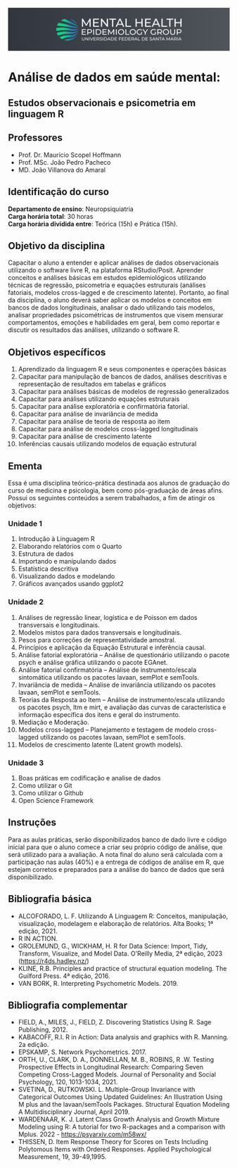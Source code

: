 ![Logo Mental Health Epidemiology Group](imagens/full_logo_color_github.png)

# Análise de dados em saúde mental: 
## Estudos observacionais e psicometria em linguagem R    
  
## Professores
- Prof. Dr. Maurício Scopel Hoffmann
- Prof. MSc. João Pedro Pacheco
- MD. João Villanova do Amaral

## Identificação do curso  
**Departamento de ensino**: Neuropsiquiatria  
**Carga horária total**: 30 horas  
**Carga horária dividida entre**: Teórica (15h) e Prática (15h).  

## Objetivo da disciplina  
Capacitar o aluno a entender e aplicar análises de dados observacionais utilizando o software livre R, na plataforma RStudio/Posit. Aprender conceitos e análises básicas em estudos epidemiológicos utilizando técnicas de regressão, psicometria e equações estruturais (análises fatoriais, modelos cross-lagged e de crescimento latente). Portanto, ao final da disciplina, o aluno deverá saber aplicar os modelos e conceitos em bancos de dados longitudinais, analisar o dado utilizando tais modelos, analisar propriedades psicométricas de instrumentos que visem mensurar comportamentos, emoções e habilidades em geral, bem como reportar e discutir os resultados das análises, utilizando o software R.

## Objetivos específicos  
1. Aprendizado da linguagem R e seus componentes e operações básicas
2. Capacitar para manipulação de bancos de dados, análises descritivas e representação de resultados em tabelas e gráficos
3. Capacitar para análises básicas de modelos de regressão generalizados
4. Capacitar para análises utilizando equações estruturais
5. Capacitar para análise exploratória e confirmatória fatorial.
6. Capacitar para análise de invariância de medida
7. Capacitar para análise de teoria de resposta ao item
8. Capacitar para análise de modelos cross-lagged longitudinais
9. Capacitar para análise de crescimento latente
10. Inferências causais utilizando modelos de equação estrutural

## Ementa  
Essa é uma disciplina teórico-prática destinada aos alunos de graduação do curso de medicina e psicologia, bem como pós-graduação de áreas afins. Possui os seguintes conteúdos a serem trabalhados, a fim de atingir os objetivos:

### Unidade 1  
1. Introdução à Linguagem R  
2. Elaborando relatórios com o Quarto  
3. Estrutura de dados  
4. Importando e manipulando dados  
5. Estatística descritiva  
6. Visualizando dados e modelando  
7. Gráficos avançados usando ggplot2  

### Unidade 2  
1. Análises de regressão linear, logística e de Poisson em dados transversais e longitudinais.
2. Modelos mistos para dados transversais e longitudinais.
3. Pesos para correções de representatividade amostral.
4. Princípios e aplicação da Equação Estrutural e inferência causal.
5. Análise fatorial exploratória – Análise de questionário utilizando o pacote psych e análise gráfica utilizando o pacote EGAnet.
6. Análise fatorial confirmatória – Análise de instrumento/escala sintomática utilizando os pacotes lavaan, semPlot e semTools.
7. Invariância de medida – Análise de invariância utilizando os pacotes lavaan, semPlot e semTools.
8. Teorias da Resposta ao Item – Análise de instrumento/escala utilizando os pacotes psych, ltm e mirt, e avaliação das curvas de característica e informação específica dos itens e geral do instrumento.
9. Mediação e Moderação.
10. Modelos cross-lagged – Planejamento e testagem de modelo cross-lagged utilizando os pacotes lavaan, semPlot e semTools.
11. Modelos de crescimento latente (Latent growth models).

### Unidade 3  
1. Boas práticas em codificação e analise de dados  
2. Como utilizar o Git  
3. Como utilizar o Github  
4. Open Science Framework  

## Instruções  
Para as aulas práticas, serão disponibilizados banco de dado livre e código inicial para que o aluno comece a criar seu próprio código de análise, que será utilizado para a avaliação. A nota final do aluno será calculada com a participação nas aulas (40%) e a entrega de códigos de análise em R, que estejam corretos e preparados para a análise do banco de dados que será disponibilizado. 

## Bibliografia básica  
- ALCOFORADO, L. F. Utilizando A Linguagem R: Conceitos, manipulação, visualização, modelagem e elaboração de relatórios. Alta Books; 1ª edição, 2021.
- R IN ACTION.
- GROLEMUND, G., WICKHAM, H. R for Data Science: Import, Tidy, Transform, Visualize, and Model Data. O'Reilly Media, 2ª edição, 2023 (https://r4ds.hadley.nz/)
- KLINE, R.B. Principles and practice of structural equation modeling. The Guilford Press. 4ª edição, 2016.
- VAN BORK, R. Interpreting Psychometric Models. 2019.

## Bibliografia complementar  
- FIELD, A., MILES, J., FIELD, Z. Discovering Statistics Using R. Sage Publishing, 2012.
- KABACOFF, R.I. R in Action: Data analysis and graphics with R. Manning. 2a edição.
- EPSKAMP, S. Network Psychometrics. 2017.
- ORTH, U., CLARK, D. A., DONNELLAN, M. B., ROBINS, R .W. Testing Prospective Effects in Longitudinal Research: Comparing Seven Competing Cross-Lagged Models. Journal of Personality and Social Psychology, 120, 1013-1034, 2021.
- SVETINA, D., RUTKOWSKI. L. Multiple-Group Invariance with Categorical Outcomes Using Updated Guidelines: An Illustration Using M plus and the lavaan/semTools Packages. Structural Equation Modeling A Multidisciplinary Journal, April 2019.
- WARDENAAR, K. J. Latent Class Growth Analysis and Growth Mixture Modeling using R: A tutorial for two R-packages and a comparison with Mplus. 2022 - https://psyarxiv.com/m58wx/
- THISSEN, D. Item Response Theory for Scores on Tests Including Polytomous Items with Ordered Responses. Applied Psychological Measurement, 19, 39-49,1995.

